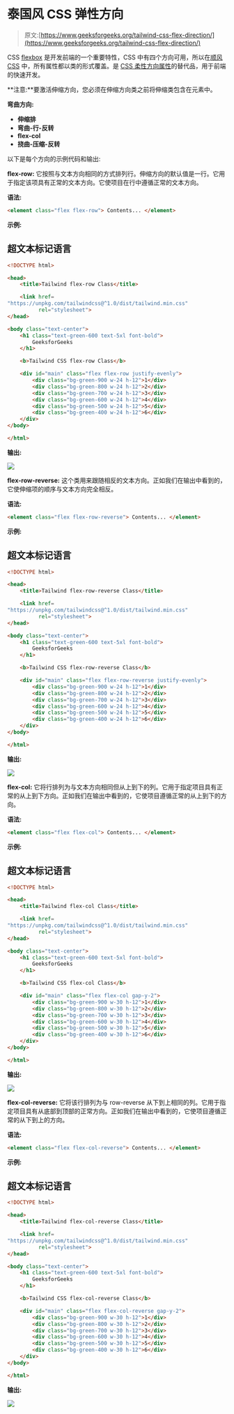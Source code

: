 # 泰国风 CSS 弹性方向

> 原文:[https://www.geeksforgeeks.org/tailwind-css-flex-direction/](https://www.geeksforgeeks.org/tailwind-css-flex-direction/)

CSS [flexbox](https://www.geeksforgeeks.org/introduction-to-css-flexbox/) 是开发前端的一个重要特性，CSS 中有四个方向可用，所以在[顺风 CSS](https://www.geeksforgeeks.org/css-tailwind-introduction/) 中，所有属性都以类的形式覆盖。是 [CSS 柔性方向属性](https://www.geeksforgeeks.org/css-flex-direction-property/)的替代品，用于前端的快速开发。

**注意:**要激活伸缩方向，您必须在伸缩方向类之前将伸缩类包含在元素中。

**弯曲方向:**

*   **伸缩排**
*   **弯曲-行-反转**
*   **flex-col**
*   **挠曲-压缩-反转**

以下是每个方向的示例代码和输出:

**flex-row:** 它按照与文本方向相同的方式排列行。伸缩方向的默认值是一行。它用于指定该项具有正常的文本方向。它使项目在行中遵循正常的文本方向。

**语法:**

```html
<element class="flex flex-row"> Contents... </element>
```

**示例:**

## 超文本标记语言

```html
<!DOCTYPE html> 

<head> 
    <title>Tailwind flex-row Class</title> 

    <link href=
"https://unpkg.com/tailwindcss@^1.0/dist/tailwind.min.css" 
          rel="stylesheet"> 
</head> 

<body class="text-center"> 
    <h1 class="text-green-600 text-5xl font-bold">
        GeeksforGeeks
    </h1> 

    <b>Tailwind CSS flex-row Class</b> 

    <div id="main" class="flex flex-row justify-evenly"> 
        <div class="bg-green-900 w-24 h-12">1</div> 
        <div class="bg-green-800 w-24 h-12">2</div> 
        <div class="bg-green-700 w-24 h-12">3</div> 
        <div class="bg-green-600 w-24 h-12">4</div> 
        <div class="bg-green-500 w-24 h-12">5</div> 
        <div class="bg-green-400 w-24 h-12">6</div> 
    </div> 
</body> 

</html>
```

**输出:**

![](img/b4f7e869093f3c5418a939904755a0b0.png)

**flex-row-reverse:** 这个类用来跟随相反的文本方向。正如我们在输出中看到的，它使伸缩项的顺序与文本方向完全相反。

**语法:**

```html
<element class="flex flex-row-reverse"> Contents... </element>
```

**示例:**

## 超文本标记语言

```html
<!DOCTYPE html> 

<head> 
    <title>Tailwind flex-row-reverse Class</title> 

    <link href=
"https://unpkg.com/tailwindcss@^1.0/dist/tailwind.min.css" 
          rel="stylesheet"> 
</head> 

<body class="text-center"> 
    <h1 class="text-green-600 text-5xl font-bold">
        GeeksforGeeks
    </h1> 

    <b>Tailwind CSS flex-row-reverse Class</b> 

    <div id="main" class="flex flex-row-reverse justify-evenly"> 
        <div class="bg-green-900 w-24 h-12">1</div> 
        <div class="bg-green-800 w-24 h-12">2</div> 
        <div class="bg-green-700 w-24 h-12">3</div> 
        <div class="bg-green-600 w-24 h-12">4</div> 
        <div class="bg-green-500 w-24 h-12">5</div> 
        <div class="bg-green-400 w-24 h-12">6</div> 
    </div> 
</body> 

</html> 
```

**输出:**

![](img/1c371a5664edba7fb13cb52ac6f82aad.png)

**flex-col:** 它将行排列为与文本方向相同但从上到下的列。它用于指定项目具有正常的从上到下方向。正如我们在输出中看到的，它使项目遵循正常的从上到下的方向。

**语法:**

```html
<element class="flex flex-col"> Contents... </element>
```

**示例:**

## 超文本标记语言

```html
<!DOCTYPE html> 

<head> 
    <title>Tailwind flex-col Class</title> 

    <link href=
"https://unpkg.com/tailwindcss@^1.0/dist/tailwind.min.css" 
          rel="stylesheet"> 
</head> 

<body class="text-center"> 
    <h1 class="text-green-600 text-5xl font-bold">
        GeeksforGeeks
    </h1> 

    <b>Tailwind CSS flex-col Class</b> 

    <div id="main" class="flex flex-col gap-y-2"> 
        <div class="bg-green-900 w-30 h-12">1</div> 
        <div class="bg-green-800 w-30 h-12">2</div> 
        <div class="bg-green-700 w-30 h-12">3</div> 
        <div class="bg-green-600 w-30 h-12">4</div> 
        <div class="bg-green-500 w-30 h-12">5</div> 
        <div class="bg-green-400 w-30 h-12">6</div> 
    </div> 
</body> 

</html> 
```

**输出:**

![](img/a611871d71b05c0998cd37904a5a2286.png)

**flex-col-reverse:** 它将该行排列为与 row-reverse 从下到上相同的列。它用于指定项目具有从底部到顶部的正常方向。正如我们在输出中看到的，它使项目遵循正常的从下到上的方向。

**语法:**

```html
<element class="flex flex-col-reverse"> Contents... </element>
```

**示例:**

## 超文本标记语言

```html
<!DOCTYPE html> 

<head> 
    <title>Tailwind flex-col-reverse Class</title> 

    <link href=
"https://unpkg.com/tailwindcss@^1.0/dist/tailwind.min.css" 
          rel="stylesheet"> 
</head> 

<body class="text-center"> 
    <h1 class="text-green-600 text-5xl font-bold">
        GeeksforGeeks
    </h1> 

    <b>Tailwind CSS flex-col-reverse Class</b> 

    <div id="main" class="flex flex-col-reverse gap-y-2"> 
        <div class="bg-green-900 w-30 h-12">1</div> 
        <div class="bg-green-800 w-30 h-12">2</div> 
        <div class="bg-green-700 w-30 h-12">3</div> 
        <div class="bg-green-600 w-30 h-12">4</div> 
        <div class="bg-green-500 w-30 h-12">5</div> 
        <div class="bg-green-400 w-30 h-12">6</div> 
    </div> 
</body> 

</html> 
```

**输出:**

![](img/2605a999a2b815c83a47a2b2c2d71162.png)